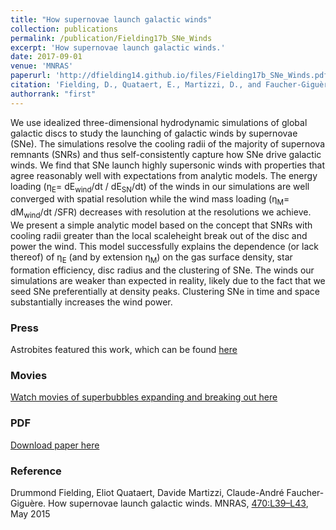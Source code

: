 ```yaml
---
title: "How supernovae launch galactic winds"
collection: publications
permalink: /publication/Fielding17b_SNe_Winds
excerpt: 'How supernovae launch galactic winds.'
date: 2017-09-01
venue: 'MNRAS'
paperurl: 'http://dfielding14.github.io/files/Fielding17b_SNe_Winds.pdf'
citation: 'Fielding, D., Quataert, E., Martizzi, D., and Faucher-Giguère, C.A., (2017). &quot;How supernovae launch galactic winds.&quot; <i>MNRAS</i>. 450(3), 3306-3318. May 2015.'
authorrank: "first"
---
```

We use idealized three-dimensional hydrodynamic simulations of global galactic discs to study the launching of galactic winds by supernovae (SNe). The simulations resolve the cooling radii of the majority of supernova remnants (SNRs) and thus self-consistently capture how SNe drive galactic winds. We find that SNe launch highly supersonic winds with properties that agree reasonably well with expectations from analytic models. The energy loading (η<sub>E</sub>= dE<sub>wind</sub>/dt / dE<sub>SN</sub>/dt) of the winds in our simulations are well converged with spatial resolution while the wind mass loading (η<sub>M</sub>= dM<sub>wind</sub>/dt /SFR) decreases with resolution at the resolutions we achieve. We present a simple analytic model based on the concept that SNRs with cooling radii greater than the local scaleheight break out of the disc and power the wind. This model successfully explains the dependence (or lack thereof) of η<sub>E</sub> (and by extension η<sub>M</sub>) on the gas surface density, star formation efficiency, disc radius and the clustering of SNe. The winds our simulations are weaker than expected in reality, likely due to the fact that we seed SNe preferentially at density peaks. Clustering SNe in time and space substantially increases the wind power.


### Press
Astrobites featured this work, which can be found [here](https://astrobites.org/2017/04/12/breaking-wind/)

### Movies
[Watch movies of superbubbles expanding and breaking out here](/movies/)

### PDF
[Download paper here](http://dfielding14.github.io/files/Fielding17b_SNe_Winds.pdf)

### Reference
Drummond Fielding, Eliot Quataert, Davide Martizzi, Claude-André Faucher-Giguère. How supernovae launch galactic winds. MNRAS, [470:L39–L43](https://academic.oup.com/mnrasl/article/470/1/L39/3813432), May 2015
